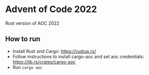 # Advent of Code 2022

Rust version of AOC 2022

## How to run

- Install Rust and Cargo: https://rustup.rs/
- Follow instructions to install cargo-aoc and set aoc credentials: https://lib.rs/crates/cargo-aoc
- Run `cargo aoc`
